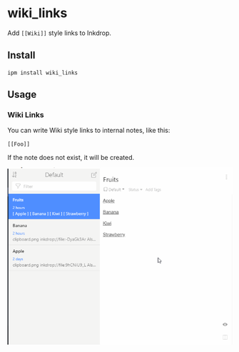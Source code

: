 # wiki_links

Add `[[Wiki]]` style links to Inkdrop.

## Install

```
ipm install wiki_links
```

## Usage

### Wiki Links

You can write Wiki style links to internal notes, like this:

    [[Foo]]

If the note does not exist, it will be created.

![Demo](assets/inkdrop_wiki_links_demo_2.gif)
